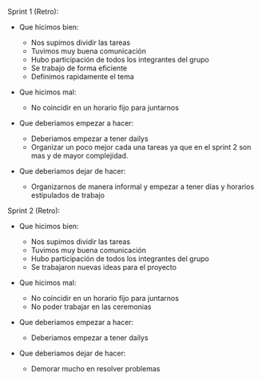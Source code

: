 Sprint 1 (Retro):
 - Que hicimos bien: 
    * Nos supimos dividir las tareas
    * Tuvimos muy buena comunicación
    * Hubo participación de todos los integrantes del grupo
    * Se trabajo de forma eficiente
    * Definimos rapidamente el tema

- Que hicimos mal:
    * No coincidir en un horario fijo para juntarnos

- Que deberiamos empezar a hacer:
    * Deberiamos empezar a tener dailys
    * Organizar un poco mejor cada una tareas ya que en el sprint 2 son mas y de mayor complejidad.

- Que deberiamos dejar de hacer:
    * Organizarnos de manera informal y empezar a tener días y horarios estipulados de trabajo


Sprint 2 (Retro):
- Que hicimos bien:
    * Nos supimos dividir las tareas
    * Tuvimos muy buena comunicación
    * Hubo participación de todos los integrantes del grupo
    * Se trabajaron nuevas ideas para el proyecto

- Que hicimos mal:
    * No coincidir en un horario fijo para juntarnos
    * No poder trabajar en las ceremonias

- Que deberiamos empezar a hacer:
    * Deberiamos empezar a tener dailys

- Que deberiamos dejar de hacer:
    * Demorar mucho en resolver problemas